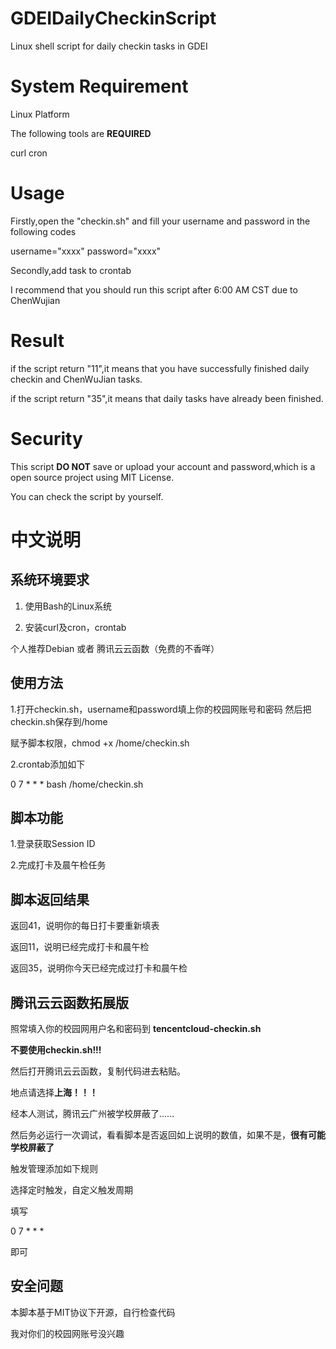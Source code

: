 # GDEIDailyCheckinScript
Linux shell script for daily checkin tasks in GDEI



# System Requirement

Linux Platform

The following tools are **REQUIRED**

curl
cron

# Usage

Firstly,open the "checkin.sh" and fill your username and password in the following codes

username="xxxx"
password="xxxx"


Secondly,add task to crontab

I recommend that you should run this script after 6:00 AM CST due to ChenWujian


# Result

if the script return "11",it means that you have successfully finished daily checkin and ChenWuJian tasks.

if the script return "35",it means that daily tasks have already been finished.

# Security

This script **DO NOT** save or upload your account and password,which is a open source project using MIT License.

You can check the script by yourself.

# 中文说明

## 系统环境要求

1. 使用Bash的Linux系统

2. 安装curl及cron，crontab



个人推荐Debian
或者
腾讯云云函数（免费的不香咩）


## 使用方法

1.打开checkin.sh，username和password填上你的校园网账号和密码
然后把checkin.sh保存到/home

赋予脚本权限，chmod +x /home/checkin.sh

2.crontab添加如下


0 7 * * * bash /home/checkin.sh



## 脚本功能
1.登录获取Session ID

2.完成打卡及晨午检任务



## 脚本返回结果

返回41，说明你的每日打卡要重新填表

返回11，说明已经完成打卡和晨午检

返回35，说明你今天已经完成过打卡和晨午检


## 腾讯云云函数拓展版

照常填入你的校园网用户名和密码到 **tencentcloud-checkin.sh**

**不要使用checkin.sh!!!** 

然后打开腾讯云云函数，复制代码进去粘贴。

地点请选择**上海！！！**

经本人测试，腾讯云广州被学校屏蔽了......

然后务必运行一次调试，看看脚本是否返回如上说明的数值，如果不是，**很有可能学校屏蔽了**

触发管理添加如下规则

选择定时触发，自定义触发周期

填写

0 7 * * *

即可

## 安全问题

本脚本基于MIT协议下开源，自行检查代码

我对你们的校园网账号没兴趣
